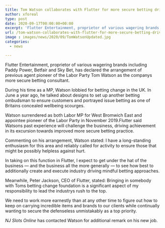 ```yaml
---
title: Tom Watson collaborates with Flutter for more secure betting drive
author: xforeal 
type: post
date: 2020-09-17T00:00:00+00:00
excerpt: 'Flutter Entertainment, proprietor of various wagering brands including Paddy Power, Betfair and Sky Bet, has declared the arrangement of previous agent pioneer of the Labor Party Tom Watson as the companys more secure betting adviser '
url: /tom-watson-collaborates-with-flutter-for-more-secure-betting-drive/
image : images/news/2020/09/TomWatsonUpdated.jpg
categories:
  - news

---
```

Flutter Entertainment, proprietor of various wagering brands including Paddy Power, Betfair and Sky Bet, has declared the arrangement of previous agent pioneer of the Labor Party Tom Watson as the companys more secure betting consultant. 

During his time as a MP, Watson lobbied for betting change in the UK. In June a year ago, he talked about designs to set up another betting ombudsman to ensure customers and portrayed issue betting as one of Britains concealed wellbeing scourges. 

Watson surrendered as both Labor MP for West Bromwich East and appointee pioneer of the Labor Party in November 2019.Flutter said Watsons past experience will challenge the business, driving achievement in its excursion towards improved more secure betting practice. 

Commenting on his arrangement, Watson stated: I have a long-standing enthusiasm for this area and reliably called for activity to ensure those that might be possibly helpless against hurt. 

In taking on this function in Flutter, I expect to get under the hat of the business &#8212; and the business all the more generally &#8212; to see how best to additionally create and execute industry driving mindful betting approaches. 

Meanwhile, Peter Jackson, CEO of Flutter, stated: Bringing in somebody with Toms betting change foundation is a significant aspect of my responsibility to lead the industrys rush to the top. 

We need to work more earnestly than at any other time to figure out how to keep on carrying incredible items and brands to our clients while continually wanting to secure the defenseless unmistakably as a top priority. 

_NJ Slots Online_ has contacted Watson for additional remark on his new job.